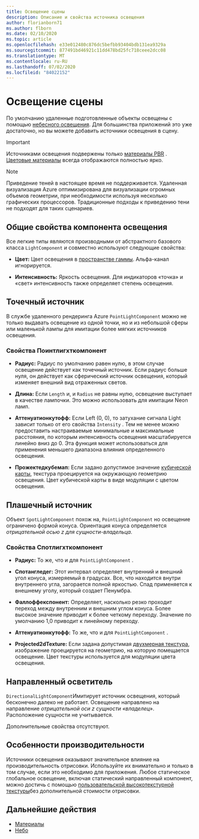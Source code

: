 ```yaml
---
title: Освещение сцены
description: Описание и свойства источника освещения
author: florianborn71
ms.author: flborn
ms.date: 02/10/2020
ms.topic: article
ms.openlocfilehash: e33e012480c876dc5befbb93404bdb131ea9329a
ms.sourcegitcommit: 877491bd46921c11dd478bd25fc718ceee2dcc08
ms.translationtype: MT
ms.contentlocale: ru-RU
ms.lasthandoff: 07/02/2020
ms.locfileid: "84022152"
---
```

# <a name="scene-lighting"></a>Освещение сцены

По умолчанию удаленные подготовленные объекты освещены с помощью [небесного освещения](sky.md). Для большинства приложений это уже достаточно, но вы можете добавить источники освещения в сцену.

> [!IMPORTANT]
> Источниками освещения подвержены только [материалы PBR](pbr-materials.md) . [Цветовые материалы](color-materials.md) всегда отображаются полностью ярко.

> [!NOTE]
> Приведение теней в настоящее время не поддерживается. Удаленная визуализация Azure оптимизирована для визуализации огромных объемов геометрии, при необходимости используя несколько графических процессоров. Традиционные подходы к приведению тени не подходят для таких сценариев.

## <a name="common-light-component-properties"></a>Общие свойства компонента освещения

Все легкие типы являются производными от абстрактного базового класса `LightComponent` и совместно используют следующие свойства:

* **Цвет:** Цвет освещения в [пространстве гаммы](https://en.wikipedia.org/wiki/SRGB). Альфа-канал игнорируется.

* **Интенсивность:** Яркость освещения. Для индикаторов «точка» и «свет» интенсивность также определяет степень освещения.

## <a name="point-light"></a>Точечный источник

В службе удаленного рендеринга Azure `PointLightComponent` можно не только выдавать освещение из одной точки, но и из небольшой сферы или маленькой лампы для имитации более мягких источников освещения.

### <a name="pointlightcomponent-properties"></a>Свойства Поинтлигхткомпонент

* **Радиус:** Радиус по умолчанию равен нулю, в этом случае освещение действует как точечный источник. Если радиус больше нуля, он действует как сферический источник освещения, который изменяет внешний вид отраженных светов.

* **Длина:** Если `Length` и, и `Radius` не равны нулю, освещение выступает в качестве лампочки. Это можно использовать для имитации Neon ламп.

* **Аттенуатионкутофф:** Если Left (0, 0), то затухание сигнала Light зависит только от его свойства `Intensity` . Тем не менее можно предоставить настраиваемые минимальные и максимальные расстояния, по которым интенсивность освещения масштабируется линейно вниз до 0. Эта функция может использоваться для применения меньшего диапазона влияния определенного освещения.

* **Прожектедкубемап:** Если задано допустимое значение [кубической карты](../../concepts/textures.md), текстура проецируется на окружающую геометрию освещения. Цвет кубической карты в виде модуляции с цветом освещения.

## <a name="spot-light"></a>Плашечный источник

Объект `SpotLightComponent` похож на, `PointLightComponent` но освещение ограничено формой конуса. Ориентация конуса определяется *отрицательной осью z для сущности-владельца*.

### <a name="spotlightcomponent-properties"></a>Свойства Спотлигхткомпонент

* **Радиус:** То же, что и для `PointLightComponent` .

* **Спотангледег:** Этот интервал определяет внутренний и внешний угол конуса, измеряемый в градусах. Все, что находится внутри внутреннего угла, загорается полной яркостью. Спад применяется к внешнему уголу, который создает Пенумбра.

* **Фаллоффекспонент:** Определяет, насколько резко проходит переход между внутренним и внешним углом конуса. Более высокое значение приводит к более четкому переходу. Значение по умолчанию 1,0 приводит к линейному переходу.

* **Аттенуатионкутофф:** То же, что и для `PointLightComponent` .

* **Projected2dTexture:** Если задана допустимая [двухмерная текстура](../../concepts/textures.md), изображение проецируется на геометрию, на которую помещается освещение. Цвет текстуры используется для модуляции цвета освещения.

## <a name="directional-light"></a>Направленный осветитель

`DirectionalLightComponent`Имитирует источник освещения, который бесконечно далеко не работает. Освещение направлено на направление *отрицательной оси z сущности «владелец*». Расположение сущности не учитывается.

Дополнительные свойства отсутствуют.

## <a name="performance-considerations"></a>Особенности производительности

Источники освещения оказывают значительное влияние на производительность отрисовки. Используйте их внимательно и только в том случае, если это необходимо для приложения. Любое статическое глобальное освещение, включая статический направленный компонент, можно достичь с помощью [пользовательской высокотекстурной текстуры](sky.md)без дополнительной стоимости отрисовки.

## <a name="next-steps"></a>Дальнейшие действия

* [Материалы](../../concepts/materials.md)
* [Небо](sky.md)
